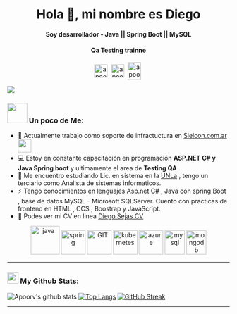 <h1 align="center">Hola 👋, mi nombre es Diego</h1>
<h4 align="center">Soy desarrollador - Java || Spring Boot || MySQL</h4>
<h4 align="center">Qa Testing trainne</h4>
<p align="center">
<a href="https://twitter.com/diegosejas" target="blank"><img align="center" src="https://cdn.jsdelivr.net/npm/simple-icons@3.0.1/icons/twitter.svg" alt="apoorv__tyagi" height="30" width="30" /></a>&nbsp;
<a href="https://www.linkedin.com/in/diegosejas/" target="blank"><img align="center" src="https://cdn.jsdelivr.net/npm/simple-icons@3.0.1/icons/linkedin.svg" alt="apoorvtyagi" height="30" width="30" /></a>&nbsp;
<a href="http://discord.com/users/diegosejas#2795" target="blank"><img align="center" src="https://cdn.jsdelivr.net/npm/simple-icons@3.0.1/icons/discord.svg" alt="apoorv#4040" height="40" width="30" /></a>&nbsp;
</p>

![](https://camo.githubusercontent.com/992babdffd8c74a1502de375fbdf7e4d54773242/68747470733a2f2f6d656469612e67697068792e636f6d2f6d656469612f53576f536b4e36447854737a71494b4571762f67697068792e676966)

### <img src="https://github.com/TheDudeThatCode/TheDudeThatCode/blob/master/Assets/Developer.gif" width="45px"> Un poco de Me:
- 🏦 Actualmente trabajo como soporte de infractuctura en [Sielcon.com.ar](http://www.sielcon.com.ar) 
      <img src="https://media.giphy.com/media/WUlplcMpOCEmTGBtBW/giphy.gif" width="30">
- 💻 Estoy en constante capacitación en programación **ASP.NET C# y Java Spring boot** y ultimamente el area de **Testing QA**
- 📖 Me encuentro estudiando Lic. en sistema en la [UNLa](http://www.unla.edu.ar/)  , tengo un terciario como Analista de sistemas informaticos.
- ⚡ Tengo conocimientos en lenguajes Asp.net C# , Java con spring Boot , base de datos MySQL - Microsoft SQLServer.
      Cuento con practicas de frontend en HTML , CCS , Boostrap y JavaScript.
- 📝 Podes ver mi CV en linea [Diego Sejas CV](https://diego-sejas.github.io/PortfolioWeb/) 

<p align="center">
      <img src="https://www.vectorlogo.zone/logos/java/java-icon.svg" alt="java" width="65" height="65"/> 
      <img src="https://www.vectorlogo.zone/logos/springio/springio-icon.svg" alt="spring" width="55" height="55"/>
      <img src="https://www.vectorlogo.zone/logos/git-scm/git-scm-icon.svg" alt="GIT" width="55" height="55"/> 
      <img src="https://github.com/abranhe/programming-languages-logos/blob/master/src/csharp/csharp.svg" alt="kubernetes" width="55" height="55"/>
      <img src="https://www.vectorlogo.zone/logos/dotnet/dotnet-icon.svg" alt="azure" width="55" height="55"/>
      <img src="https://www.vectorlogo.zone/logos/mysql/mysql-icon.svg" alt="mysql" width="45" height="55"/>
      <img src="https://www.vectorlogo.zone/logos/oracle/oracle-icon.svg" alt="mongodb" width="45" height="55"/>
</p>

---
### <img src='https://media1.giphy.com/media/du3J3cXyzhj75IOgvA/giphy.gif?cid=ecf05e47x2g034i9pzwtzzsd3xgg2w9nr94t4tflbbgo3008&rid=giphy.gif' width='25px'> My Github Stats:
![Apoorv's github stats](https://github-readme-stats.vercel.app/api?username=diego-sejas&show_icons=true&title_color=ffc857&icon_color=8ac926&text_color=daf7dc&bg_color=151515&hide=issues&count_private=true&include_all_commits=true)
[![Top Langs](https://github-readme-stats.vercel.app/api/top-langs/?username=diego-sejas&layout=compact&text_color=daf7dc&bg_color=151515&hide=css,html,php)](https://github.com/anuraghazra/github-readme-stats)
[![GitHub Streak](https://github-readme-streak-stats.herokuapp.com/?user=diego-sejas&theme=dark)](https://git.io/streak-stats)

---
